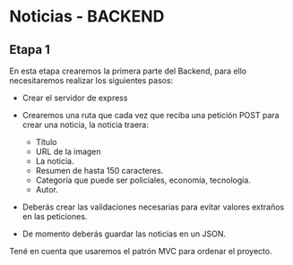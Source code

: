 # Noticias - BACKEND

## Etapa 1

En esta etapa crearemos la primera parte del Backend, para ello necesitaremos realizar los siguientes pasos:

- Crear el servidor de express
- Crearemos una ruta que cada vez que reciba una petición POST para crear una noticia, la noticia traera:

  - Título
  - URL de la imagen
  - La noticia.
  - Resumen de hasta 150 caracteres.
  - Categoría que puede ser policiales, economía, tecnología.
  - Autor.

- Deberás crear las validaciones necesarias para evitar valores extraños en las peticiones.
- De momento deberás guardar las noticias en un JSON.

Tené en cuenta que usaremos el patrón MVC para ordenar el proyecto.
